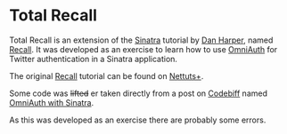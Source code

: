 Total Recall
===========

Total Recall is an extension of the [Sinatra](http://www.sinatrarb.com/) tutorial by [Dan Harper](http://danharper.me/), named [Recall](http://net.tutsplus.com/tutorials/ruby/singing-with-sinatra-the-recall-app-2/). It was developed as an exercise to learn how to use [OmniAuth](http://www.omniauth.org/) for Twitter authentication in a Sinatra application.


The original [Recall](http://net.tutsplus.com/tutorials/ruby/singing-with-sinatra-the-recall-app-2/) tutorial can be found on [Nettuts+](http://nettutsplus.com).

 Some code was <strike>lifted</strike> er taken directly from a post on [Codebiff](http://codebiff.com) named [OmniAuth with Sinatra](http://codebiff.com/omniauth-with-sinatra/).


As this was developed as an exercise there are probably some errors.



